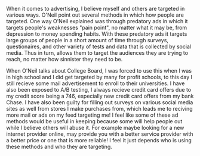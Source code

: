 When it comes to advertising, I believe myself and others are targeted in various ways.
O'Neil point out several methods in which how people are targeted.
One way O'Neil explained was through predatory ads in which it targets people's weaknesses "pain point", no matter what it may be, from depression to money spending habits.
With these predatory ads it targets large groups of people in a short amount of time through surveys, questionaires, and other variety of tests and data that is collected by social media.
Thus in turn, allows them to target the audiences they are trying to reach, no matter how sinnister they need to be.

When O'Neil talks about College Board, I was forced to use this when I was in high school and I did get targeted by many for profit schools, to this day I still recieve some mail advertisement to enroll to their universities. 
I have also been exposed to A/B testing, I always recieve credit card offers due to my credit score being a 746, especially new credit card offers from my bank Chase. 
I have also been guilty for filling out surveys on various social media sites as well from stores I make purchases from, which leads me to reciving more mail or ads on my feed targeting me!
I feel like some of these ad methods would be useful in keeping because some will help people out while I believe others will abuse it.
For example maybe looking for a new internet provider online, may provide you with a better service provider with a better price or one that is more reliable! 
I feel it just depends who is using these methods and who they are targeting. 
